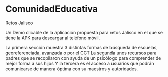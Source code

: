 # ComunidadEducativa
Retos Jalisco

Un Demo clicable de la aplicación propuesta para retos Jalisco en el que se tiene la APK para descargar al teléfono móvil.

La primera sección muestra 3 distintas formas de búsqueda de escuelas, georeferenciada, avanzada o por el CCT
La segunda unos recursos para padres que se recopilaron con ayuda de un psicólogo para comprender de mejor forma a sus hijos
Y la tercera es el acceso a usuarios que podrán comunicarse de manera óptima con su maestros y autoridades.
